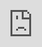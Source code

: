 
## Introduction
---

Joystick:bit 2 is a JoyStick based on micro:bit. It contains a 4-direction joystick and 4 undefined buttons as well as sound & vibration feedback. At the same time, it is energy-saving and convenient for the function that energizing with micro:bit,power outage without micro:bit. Let's play with it and find more interesting.

![](https://i.imgur.com/sYJrIec.jpg)


## Features
---
- With buzzer 

- Vibration feedback

- Automatically power outage while micro:bit is pulled out

- Lead out 7 IO ports of micro:bit board


## Parameters
---
![](https://i.imgur.com/v5Abpsz.png)


## Appearance & location dimension
---
![](https://i.imgur.com/c4mcS2g.png)


## Function module introduction
---
### Joystick

![](https://i.imgur.com/VuGtSYR.png)

Connect X & Y of joystick to P1 & P2 of micro:bit.

### Buzzer

![](https://i.imgur.com/K9uKRK1.png)

The buzzer is a passive buzzer which is connect to P0 of micro:bit.

### Vibration motor 

![](https://i.imgur.com/ZYYRECa.png)

The vibration motor is connect to P16 of micro:bit.

### Buttons

![](https://i.imgur.com/KT5aw22.png) 

The four buttons C&D&E&F are respectively connect to P12&P13&P14&P15 of micro:bit.

### 7 GVS ports

![](https://i.imgur.com/67DFGuX.png)

It contains 7 GVS extension ports which could be soldered pin head and master more extension possibilities.


## Let's do it 
---
### Install

Install two 3A batteries to game:bit and insert the micro:bit.

Add joystick:bit package

Go ahead [makecode](https://makecode.microbit.org/) and add new project, click on Extensions.

![](https://i.imgur.com/wGIwpxn.png)

Search `joystickbit` and add joystick:bit package.

![](https://i.imgur.com/dn3WwgS.png)

![](https://i.imgur.com/u6iOWqs.png)

![](https://i.imgur.com/qvPSrjV.png)


[Code](https://makecode.microbit.org/69058-44717-79744-07437)

You also could directly download program visit website as below:

<iframe style="position:absolute;top:0;left:0;width:100%;height:100%;" src="https://makecode.microbit.org/#pub:_U8g12ia1PE6g" frameborder="0" sandbox="allow-popups allow-forms allow-scripts allow-same-origin"></iframe>



When download is finished, turn on the power switch and you will hear system sound. 

Push button C, the joystick:bit will vibrate once.
Push button D, the joystick:bit will vibrate once.
Push button E, the joystick:bit will vibrate once.
Push button F, the joystick:bit will vibrate once.


## Information 
---


## Questions 
---
